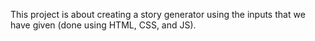 This project is about creating a story generator using the inputs that we have given (done using HTML, CSS, and JS).
